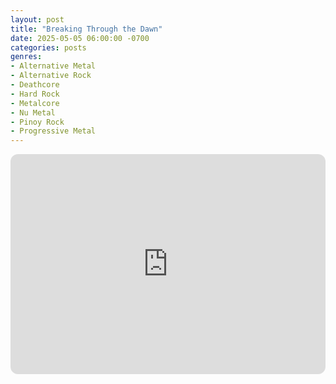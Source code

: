 ```yaml
---
layout: post
title: "Breaking Through the Dawn"
date: 2025-05-05 06:00:00 -0700
categories: posts
genres:
- Alternative Metal
- Alternative Rock
- Deathcore
- Hard Rock
- Metalcore
- Nu Metal
- Pinoy Rock
- Progressive Metal 
---
```

<iframe style="border-radius:12px" src="https://open.spotify.com/embed/playlist/5CxffGTx859wJlcoAJubwA?utm_source=generator" width="100%" height="352" frameBorder="0" allowfullscreen="" allow="autoplay; clipboard-write; encrypted-media; fullscreen; picture-in-picture" loading="lazy"></iframe>
